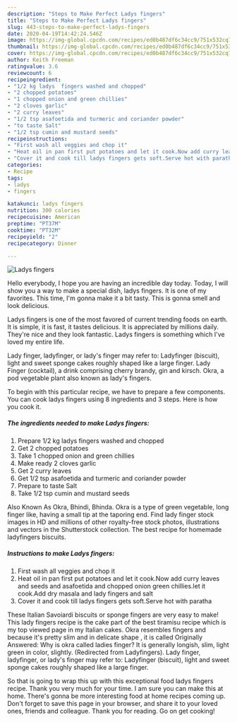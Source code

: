 ```yaml
---
description: "Steps to Make Perfect Ladys fingers"
title: "Steps to Make Perfect Ladys fingers"
slug: 443-steps-to-make-perfect-ladys-fingers
date: 2020-04-19T14:42:24.546Z
image: https://img-global.cpcdn.com/recipes/ed0b487df6c34cc9/751x532cq70/ladys-fingers-recipe-main-photo.jpg
thumbnail: https://img-global.cpcdn.com/recipes/ed0b487df6c34cc9/751x532cq70/ladys-fingers-recipe-main-photo.jpg
cover: https://img-global.cpcdn.com/recipes/ed0b487df6c34cc9/751x532cq70/ladys-fingers-recipe-main-photo.jpg
author: Keith Freeman
ratingvalue: 3.6
reviewcount: 6
recipeingredient:
- "1/2 kg ladys  fingers washed and chopped"
- "2 chopped potatoes"
- "1 chopped onion and green chillies"
- "2 cloves garlic"
- "2 curry leaves"
- "1/2 tsp asafoetida and turmeric and coriander powder"
- "to taste Salt"
- "1/2 tsp cumin and mustard seeds"
recipeinstructions:
- "First wash all veggies and chop it"
- "Heat oil in pan first put potatoes and let it cook.Now add curry leaves and seeds and asafoetida and chopped onion green chillies.let it cook.Add dry masala and lady fingers and salt"
- "Cover it and cook till ladys fingers gets soft.Serve hot with paratha"
categories:
- Recipe
tags:
- ladys
- fingers

katakunci: ladys fingers 
nutrition: 300 calories
recipecuisine: American
preptime: "PT37M"
cooktime: "PT32M"
recipeyield: "2"
recipecategory: Dinner

---
```



![Ladys fingers](https://img-global.cpcdn.com/recipes/ed0b487df6c34cc9/751x532cq70/ladys-fingers-recipe-main-photo.jpg)

Hello everybody, I hope you are having an incredible day today. Today, I will show you a way to make a special dish, ladys fingers. It is one of my favorites. This time, I'm gonna make it a bit tasty. This is gonna smell and look delicious.

Ladys fingers is one of the most favored of current trending foods on earth. It is simple, it is fast, it tastes delicious. It is appreciated by millions daily. They're nice and they look fantastic. Ladys fingers is something which I've loved my entire life.

Lady finger, ladyfinger, or lady&#39;s finger may refer to: Ladyfinger (biscuit), light and sweet sponge cakes roughly shaped like a large finger. Lady Finger (cocktail), a drink comprising cherry brandy, gin and kirsch. Okra, a pod vegetable plant also known as lady&#39;s fingers.


To begin with this particular recipe, we have to prepare a few components. You can cook ladys fingers using 8 ingredients and 3 steps. Here is how you cook it.

<!--inarticleads1-->

##### The ingredients needed to make Ladys fingers:

1. Prepare 1/2 kg ladys  fingers washed and chopped
1. Get 2 chopped potatoes
1. Take 1 chopped onion and green chillies
1. Make ready 2 cloves garlic
1. Get 2 curry leaves
1. Get 1/2 tsp asafoetida and turmeric and coriander powder
1. Prepare to taste Salt
1. Take 1/2 tsp cumin and mustard seeds


Also Known As Okra, Bhindi, Bhinda. Okra is a type of green vegetable, long finger like, having a small tip at the taporing end. Find lady finger stock images in HD and millions of other royalty-free stock photos, illustrations and vectors in the Shutterstock collection. The best recipe for homemade ladyfingers biscuits. 

<!--inarticleads2-->

##### Instructions to make Ladys fingers:

1. First wash all veggies and chop it
1. Heat oil in pan first put potatoes and let it cook.Now add curry leaves and seeds and asafoetida and chopped onion green chillies.let it cook.Add dry masala and lady fingers and salt
1. Cover it and cook till ladys fingers gets soft.Serve hot with paratha


These Italian Savoiardi biscuits or sponge fingers are very easy to make! This lady fingers recipe is the cake part of the best tiramisu recipe which is my top viewed page in my Italian cakes. Okra resembles fingers and because it&#39;s pretty slim and in delicate shape , it is called Originally Answered: Why is okra called ladies finger? It is generally longish, slim, light green in color, slightly. (Redirected from Ladyfingers). Lady finger, ladyfinger, or lady&#39;s finger may refer to: Ladyfinger (biscuit), light and sweet sponge cakes roughly shaped like a large finger. 

So that is going to wrap this up with this exceptional food ladys fingers recipe. Thank you very much for your time. I am sure you can make this at home. There's gonna be more interesting food at home recipes coming up. Don't forget to save this page in your browser, and share it to your loved ones, friends and colleague. Thank you for reading. Go on get cooking!
